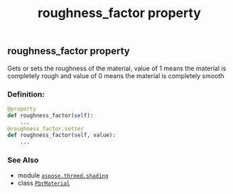 ﻿---
title: roughness_factor property
second_title: Aspose.3D for Python via .NET API References
description: 
type: docs
weight: 260
url: /python-net/aspose.threed.shading/pbrmaterial/roughness_factor/
is_root: false
---

## roughness_factor property


Gets or sets the roughness of the material, value of 1 means the material is completely rough and value of 0 means the material is completely smooth
### Definition:
```python
@property
def roughness_factor(self):
    ...
@roughness_factor.setter
def roughness_factor(self, value):
    ...
```

### See Also
* module [`aspose.threed.shading`](../../)
* class [`PbrMaterial`](/3d/python-net/aspose.threed.shading/pbrmaterial)
